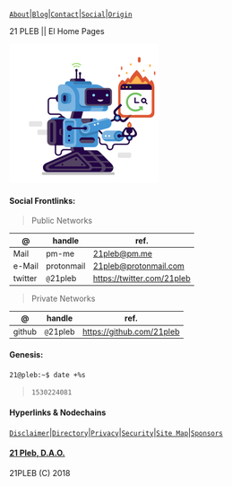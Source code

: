[`About`](docs/pages/about)|[`Blog`](docs/pages/social)|[`Contact`](docs/pages/contact)|[`Social`](docs/pages/social)|[`Origin`](docs/pages/origin)

21 PLEB || El Home Pages

![](/docs/assets/images/svgs/21.svg)


#### Social Frontlinks:
>Public Networks

|@|handle|ref.|
|---|---|---|
|Mail|pm-me|21pleb@pm.me|
|e-Mail|protonmail|21pleb@protonmail.com|
|twitter|`@`21pleb|https://twitter.com/21pleb|

>Private Networks

|@|handle|ref.|
|---|---|---|
|github|`@`21pleb|https://github.com/21pleb|

#### Genesis:
`21@pleb:~$ date +%s`
>`1530224081`

#### Hyperlinks & Nodechains
[`Disclaimer`](docs/pages/disclaimer)|[`Directory`](docs/pages/directory)|[`Privacy`](docs/pages/privacy)|[`Security`](docs/pages/security)|[`Site Map`](docs/pages/sitemap)|[`Sponsors`](docs/pages/sponsors)


#### [21 Pleb, D.A.O.](https://21pleb.github.io)
21PLEB (C) 2018
